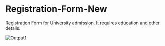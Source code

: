 # Registration-Form-New
Registration Form for University admission. It requires education and other details.

![Output1](https://user-images.githubusercontent.com/116146046/202207980-8fa9c7c9-fa86-4cae-bc57-c55be305d182.png)
